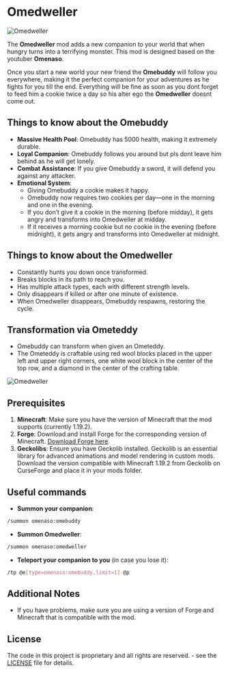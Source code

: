 # Omedweller

![Omedweller](https://media.forgecdn.net/attachments/1149/111/fondo-jpeg.jpeg)

The **Omedweller** mod adds a new companion to your world that when hungry turns into a terrifying monster. This mod is designed based on the youtuber **Omenaso**.

Once you start a new world your new friend the **Omebuddy** will follow you everywhere, making it the perfect companion for your adventures as he fights for you till the end. Everything will be fine as soon as you dont forget to feed him a cookie twice a day so his alter ego the **Omedweller** doesnt come out.

## Things to know about the Omebuddy

- **Massive Health Pool**: Omebuddy has 5000 health, making it extremely durable.
- **Loyal Companion**: Omebuddy follows you around but pls dont leave him behind as he will get lonely.
- **Combat Assistance**: If you give Omebuddy a sword, it will defend you against any attacker.
- **Emotional System**:
  - Giving Omebuddy a cookie makes it happy.
  - Omebuddy now requires two cookies per day—one in the morning and one in the evening.
  - If you don’t give it a cookie in the morning (before midday), it gets angry and transforms into Omedweller at midday.
  - If it receives a morning cookie but no cookie in the evening (before midnight), it gets angry and transforms into Omedweller at midnight.

## Things to know about the Omedweller

- Constantly hunts you down once transformed.
- Breaks blocks in its path to reach you.
- Has multiple attack types, each with different strength levels.
- Only disappears if killed or after one minute of existence.
- When Omedweller disappears, Omebuddy respawns, restoring the cycle.

## Transformation via Ometeddy

- Omebuddy can transform when given an Ometeddy.
- The Ometeddy is craftable using red wool blocks placed in the upper left and upper right corners, one white wool block in the center of the top row, and a diamond in the center of the crafting table.

![Omedweller](https://media.forgecdn.net/attachments/1148/569/crafteo_omepeluche-jpeg.jpeg)

## Prerequisites

1. **Minecraft**: Make sure you have the version of Minecraft that the mod supports (currently 1.19.2).
2. **Forge**: Download and install Forge for the corresponding version of Minecraft. [Download Forge here](https://files.minecraftforge.net/).
3. **Geckolibs**: Ensure you have Geckolib installed. Geckolib is an essential library for advanced animations and model rendering in custom mods. Download the version compatible with Minecraft 1.19.2 from Geckolib on CurseForge and place it in your mods folder.

## Useful commands

- **Summon your companion**:

```bash
/summon omenaso:omebuddy
```

- **Summon Omedweller**:

```bash
/summon omenaso:omedweller
```

- **Teleport your companion to you** (in case you lose it):

```bash
/tp @e[type=omenaso:omebuddy,limit=1] @p
```

## Additional Notes

- If you have problems, make sure you are using a version of Forge and Minecraft that is compatible with the mod.

## License

The code in this project is proprietary and all rights are reserved. - see the [LICENSE](https://github.com/wipodev/OmegordoMod/blob/main/LICENCE) file for details.
